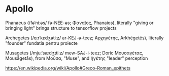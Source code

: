 # Apollo

Phanaeus (/fəˈniːəs/ fə-NEE-əs; Φαναῖος, Phanaios), literally "giving or bringing light"
brings structure to tensorflow projects

Archegetes (/ɑːrˈkɛdʒətiːz/ ar-KEJ-ə-teez; Ἀρχηγέτης, Arkhēgetēs), literally "founder"
fundatia pentru proiecte

Musagetes (/mjuːˈsædʒɪtiːz/ mew-SAJ-i-teez; Doric Μουσαγέτας, Mousāgetās), from Μούσα, "Muse", and ἡγέτης "leader"
perception


https://en.wikipedia.org/wiki/Apollo#Greco-Roman_epithets



